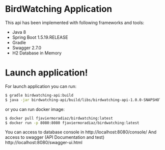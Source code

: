 # BirdWatching Application

This api has been implemented with following frameworks and tools:
  - Java 8
  - Spring Boot 1.5.19.RELEASE
  - Gradle
  - Swagger 2.7.0
  - H2 Database in Memory

# Launch application!
For launch application you can run: 
```sh
$ gradle birdwatching-api:build
$ java -jar birdwatching-api/build/libs/birdwatching-api-1.0.0-SNAPSHOT.jar
```

or you can run docker image:

```sh
$ docker pull fjaviermoradiaz/birdwatching:latest
$ docker run -p 8080:8080 fjaviermoradiaz/birdwatching:latest
```

You can access to database console in http://localhost:8080/console/
And access to swagger (API Documentation and test) http://localhost:8080/swagger-ui.html
